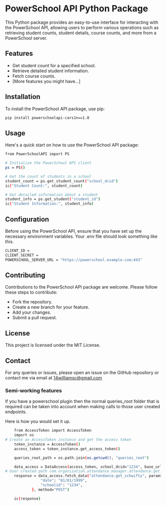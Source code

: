 # PowerSchool API Python Package

This Python package provides an easy-to-use interface for interacting with the PowerSchool API, allowing users to perform various operations such as retrieving student counts, student details, course counts, and more from a PowerSchool server.

## Features

- Get student count for a specified school.
- Retrieve detailed student information.
- Fetch course counts.
- [More features you might have...]

## Installation

To install the PowerSchool API package, use pip:

```bash
pip install powerschoolapi-cars1n==1.0
```

## Usage

Here's a quick start on how to use the PowerSchool API package:

```bash
from PowerSchoolAPI import PS

# Initialize the PowerSchool API client
ps = PS()

# Get the count of students in a school
student_count = ps.get_student_count("school_dcid")
ic("Student Count:", student_count)

# Get detailed information about a student
student_info = ps.get_student("student_id")
ic("Student Information:", student_info)

```

## Configuration

Before using the PowerSchool API, ensure that you have set up the necessary environment variables. Your .env file should look something like this.

```bash
CLIENT_ID =
CLIENT_SECRET =
POWERSCHOOL_SERVER_URL = "https://powerschool.example.com:443"
```

## Contributing

Contributions to the PowerSchool API package are welcome. Please follow these steps to contribute:

 - Fork the repository.
 - Create a new branch for your feature.
 - Add your changes.
 - Submit a pull request.

## License

This project is licensed under the MIT License.

## Contact

For any queries or issues, please open an issue on the GitHub repository or contact me via email at 14williamsc@gmail.com


### Semi-working features
If you have a powerschool plugin then the normal queries_root folder that is required can be taken into account when making calls to those user created endpoints.

Here is how you would set it up.

```bash
    from AccessToken import AccessToken
    import os
# Create an AccessToken instance and get the access token
    token_instance = AccessToken()
    access_token = token_instance.get_access_token()

    queries_root_path = os.path.join(os.getcwd(), "queries_root")

    data_access = DataAccess(access_token, school_dcid="1234", base_url=base_url, queries_root_path=queries_root_path, xml_file_name="the file name that is in your queries root folder")
# User created path com.organization.attendance_manager.attendance.get_schwifty
    response = data_access.fetch_data("attendance.get_schwifty", params={
                "date": "01/01/1999",
                "schoolid": "1234",
            }, method="POST")

    ic(response)
```

